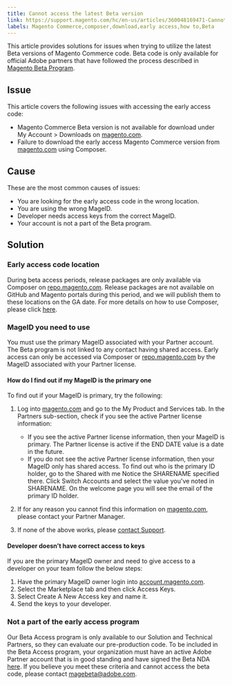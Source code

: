 ```yaml
---
title: Cannot access the latest Beta version
link: https://support.magento.com/hc/en-us/articles/360048169471-Cannot-access-the-latest-Beta-version
labels: Magento Commerce,composer,download,early access,how to,Beta
---
```


This article provides solutions for issues when trying to utilize the latest Beta versions of Magento Commerce code. Beta code is only available for official Adobe partners that have followed the process described in [Magento Beta Program](https://github.com/magento/magento2/wiki/Magento-Beta-Program).

## Issue

This article covers the following issues with accessing the early access code:

* Magento Commerce Beta version is not available for download under My Account > Downloads on [magento.com](https://account.magento.com/customer/account/login).
* Failure to download the early access Magento Commerce version from [magento.com](https://account.magento.com/customer/account/login) using Composer.

## Cause

These are the most common causes of issues:

* You are looking for the early access code in the wrong location.
* You are using the wrong MageID.
* Developer needs access keys from the correct MageID.
* Your account is not a part of the Beta program.

## Solution

### Early access code location

During beta access periods, release packages are only available via Composer on [repo.magento.com](https://repo.magento.com/). Release packages are not available on GitHub and Magento portals during this period, and we will publish them to these locations on the GA date. For more details on how to use Composer, please click [here](https://devdocs.magento.com/guides/v2.3/install-gde/composer.html).

### MageID you need to use

You must use the primary MageID associated with your Partner account. The Beta program is not linked to any contact having shared access. Early access can only be accessed via Composer or [repo.magento.com](https://repo.magento.com/) by the MageID associated with your Partner license.

#### How do I find out if my MageID is the primary one

To find out if your MageID is primary, try the following:

1. Log into [magento.com](https://account.magento.com/customer/account/login) and go to the My Product and Services tab. In the Partners sub-section, check if you see the active Partner license information:
    
    * If you see the active Partner license information, then your MageID is primary. The Partner license is active if the END DATE value is a date in the future. 
    * If you do not see the active Partner license information, then your MageID only has shared access. To find out who is the primary ID holder, go to the Shared with me Notice the SHARENAME specified there. Click Switch Accounts and select the value you've noted in SHARENAME. On the welcome page you will see the email of the primary ID holder.
    
    
    
1. If for any reason you cannot find this information on [magento.com](https://account.magento.com/customer/account/login), please contact your Partner Manager.
1. If none of the above works, please [contact Support](https://support.magento.com/hc/en-us/articles/360019088251-Submit-a-support-ticket).

#### Developer doesn’t have correct access to keys

If you are the primary MageID owner and need to give access to a developer on your team follow the below steps:

1. Have the primary MageID owner login into [account.magento.com](https://account.magento.com/customer/account/login).
1. Select the Marketplace tab and then click Access Keys.
1. Select Create A New Access key and name it.
1. Send the keys to your developer.

### Not a part of the early access program

Our Beta Access program is only available to our Solution and Technical Partners, so they can evaluate our pre-production code. To be included in the Beta Access program, your organization must have an active Adobe Partner account that is in good standing and have signed the Beta NDA [here](https://github.com/magento/magento2/wiki/Magento-Beta-Program). If you believe you meet these criteria and cannot access the beta code, please contact [magebeta@adobe.com](mailto:magebeta@adobe.com).